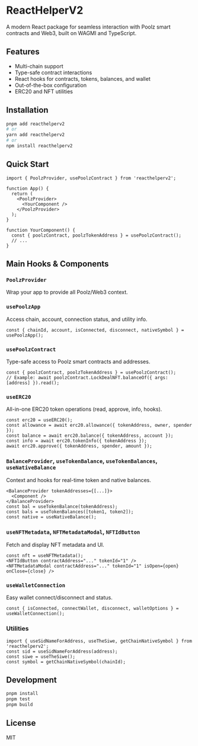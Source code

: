 
# ReactHelperV2

A modern React package for seamless interaction with Poolz smart contracts and Web3, built on WAGMI and TypeScript.

## Features

- Multi-chain support
- Type-safe contract interactions
- React hooks for contracts, tokens, balances, and wallet
- Out-of-the-box configuration
- ERC20 and NFT utilities

## Installation

```bash
pnpm add reacthelperv2
# or
yarn add reacthelperv2
# or
npm install reacthelperv2
```

## Quick Start

```tsx
import { PoolzProvider, usePoolzContract } from 'reacthelperv2';

function App() {
  return (
    <PoolzProvider>
      <YourComponent />
    </PoolzProvider>
  );
}

function YourComponent() {
  const { poolzContract, poolzTokenAddress } = usePoolzContract();
  // ...
}
```

## Main Hooks & Components

### `PoolzProvider`
Wrap your app to provide all Poolz/Web3 context.

### `usePoolzApp`
Access chain, account, connection status, and utility info.

```tsx
const { chainId, account, isConnected, disconnect, nativeSymbol } = usePoolzApp();
```

### `usePoolzContract`
Type-safe access to Poolz smart contracts and addresses.

```tsx
const { poolzContract, poolzTokenAddress } = usePoolzContract();
// Example: await poolzContract.LockDealNFT.balanceOf({ args: [address] }).read();
```

### `useERC20`
All-in-one ERC20 token operations (read, approve, info, hooks).

```tsx
const erc20 = useERC20();
const allowance = await erc20.allowance({ tokenAddress, owner, spender });
const balance = await erc20.balance({ tokenAddress, account });
const info = await erc20.tokenInfo({ tokenAddress });
await erc20.approve({ tokenAddress, spender, amount });
```

### `BalanceProvider`, `useTokenBalance`, `useTokenBalances`, `useNativeBalance`
Context and hooks for real-time token and native balances.

```tsx
<BalanceProvider tokenAddresses={[...]}>
  <Component />
</BalanceProvider>
const bal = useTokenBalance(tokenAddress);
const bals = useTokenBalances([token1, token2]);
const native = useNativeBalance();
```

### `useNFTMetadata`, `NFTMetadataModal`, `NFTIdButton`
Fetch and display NFT metadata and UI.

```tsx
const nft = useNFTMetadata();
<NFTIdButton contractAddress="..." tokenId="1" />
<NFTMetadataModal contractAddress="..." tokenId="1" isOpen={open} onClose={close} />
```

### `useWalletConnection`
Easy wallet connect/disconnect and status.

```tsx
const { isConnected, connectWallet, disconnect, walletOptions } = useWalletConnection();
```

### Utilities

```tsx
import { useSidNameForAddress, useTheSiwe, getChainNativeSymbol } from 'reacthelperv2';
const sid = useSidNameForAddress(address);
const siwe = useTheSiwe();
const symbol = getChainNativeSymbol(chainId);
```

## Development

```bash
pnpm install
pnpm test
pnpm build
```

## License

MIT
